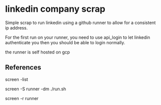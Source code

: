 # linkedin company scrap

Simple scrap to run linkedin using a github runner to allow for a consistent ip address.

For the first run on your runner, you need to use api_login to let linkedin authenticate you then you should be able to login normally.

the runner is self hosted on gcp

## References

screen -list 

screen -S runner -dm ./run.sh

screen -r runner

